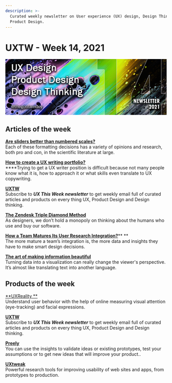 ```yaml
---
description: >-
  Curated weekly newsletter on User experience (UX) design, Design Thinking and
  Product Design.
---
```


# UXTW - Week 14, 2021

![](../.gitbook/assets/newsletter-banner-2021-14.jpg)

## Articles of the week

[**Are sliders better than numbered scales?**](https://measuringu.com/numbers-versus-sliders/)\
Each of these formatting decisions has a variety of opinions and research, both pro and con, in the scientific literature at large.

[**How to create a UX writing portfolio**](https://vanschneider.com/blog/how-to-create-a-ux-writing-portfolio/?ref=thegoutamdey)****[**?**](https://vanschneider.com/blog/how-to-create-a-ux-writing-portfolio/?ref=thegoutamdey)****\
****Trying to get a UX writer position is difficult because not many people know what it is, how to approach it or what skills even translate to UX copywriting.

[**UXTW**](https://gmail.us17.list-manage.com/subscribe?u=1b23fd286b43ac36e4acba123\&id=0009036f95)\
Subscribe to _**UX This Week newsletter**_  to get weekly email full of curated articles and products on every thing UX, Product Design and Design thinking.

[**The Zendesk Triple Diamond Method**](https://medium.com/zendesk-creative-blog/the-zendesk-triple-diamond-process-fd857a11c179/?ref=thegoutamdey)\
As designers, we don’t hold a monopoly on thinking about the humans who use and buy our software.

[**How a Team Matures Its User Research Integration?**](https://articles.uie.com/how-a-team-matures-its-user-research-integration/)** **\
The more mature a team’s integration is, the more data and insights they have to make smart design decisions.

[**The art of making information beautiful**](http://turning/%20data%20into%20a%20visualization%20can%20really%20change%20the%20viewer's%20perspective.%20It%E2%80%99s%20almost%20like%20translating%20text%20into%20another%20language/?ref=thegoutamdey)\
Turning data into a visualization can really change the viewer's perspective. It’s almost like translating text into another language.

## Products of the week

[**UXReality **](https://www.uxreality.com/?ref=thegoutamdey)\
Understand user behavior with the help of online measuring visual attention (eye-tracking) and facial expressions.

[**UXTW**](https://gmail.us17.list-manage.com/subscribe?u=1b23fd286b43ac36e4acba123\&id=0009036f95)\
Subscribe to _**UX This Week newsletter**_  to get weekly email full of curated articles and products on every thing UX, Product Design and Design thinking.

[**Preely**](https://preely.com/?ref=thegoutamdey)\
You can use the insights to validate ideas or existing prototypes, test your assumptions or to get new ideas that will improve your product..

[**UXtweak**](https://www.uxtweak.com/?ref=thegoutamdey)\
Powerful research tools for improving usability of web sites and apps, from prototypes to production.
